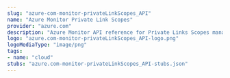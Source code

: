 ```yaml
---
slug: "azure-com-monitor-privateLinkScopes_API"
name: "Azure Monitor Private Link Scopes"
provider: "azure.com"
description: "Azure Monitor API reference for Private Links Scopes management."
logo: "azure.com-monitor-privateLinkScopes_API-logo.png"
logoMediaType: "image/png"
tags:
- name: "cloud"
stubs: "azure.com-monitor-privateLinkScopes_API-stubs.json"
---
```

